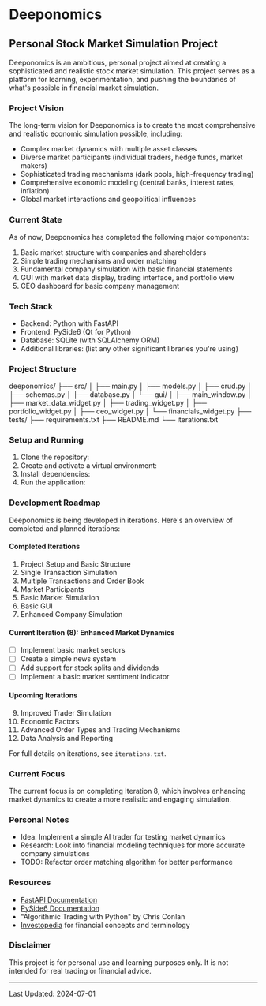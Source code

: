 # Deeponomics

## Personal Stock Market Simulation Project

Deeponomics is an ambitious, personal project aimed at creating a sophisticated and realistic stock market simulation. This project serves as a platform for learning, experimentation, and pushing the boundaries of what's possible in financial market simulation.

### Project Vision

The long-term vision for Deeponomics is to create the most comprehensive and realistic economic simulation possible, including:

- Complex market dynamics with multiple asset classes
- Diverse market participants (individual traders, hedge funds, market makers)
- Sophisticated trading mechanisms (dark pools, high-frequency trading)
- Comprehensive economic modeling (central banks, interest rates, inflation)
- Global market interactions and geopolitical influences

### Current State

As of now, Deeponomics has completed the following major components:

1. Basic market structure with companies and shareholders
2. Simple trading mechanisms and order matching
3. Fundamental company simulation with basic financial statements
4. GUI with market data display, trading interface, and portfolio view
5. CEO dashboard for basic company management

### Tech Stack

- Backend: Python with FastAPI
- Frontend: PySide6 (Qt for Python)
- Database: SQLite (with SQLAlchemy ORM)
- Additional libraries: (list any other significant libraries you're using)

### Project Structure

deeponomics/
├── src/
│ ├── main.py
│ ├── models.py
│ ├── crud.py
│ ├── schemas.py
│ ├── database.py
│ └── gui/
│ ├── main_window.py
│ ├── market_data_widget.py
│ ├── trading_widget.py
│ ├── portfolio_widget.py
│ ├── ceo_widget.py
│ └── financials_widget.py
├── tests/
├── requirements.txt
├── README.md
└── iterations.txt

### Setup and Running

1. Clone the repository:
2. Create and activate a virtual environment:
3. Install dependencies:
4. Run the application:

### Development Roadmap

Deeponomics is being developed in iterations. Here's an overview of completed and planned iterations:

#### Completed Iterations

1. Project Setup and Basic Structure
2. Single Transaction Simulation
3. Multiple Transactions and Order Book
4. Market Participants
5. Basic Market Simulation
6. Basic GUI
7. Enhanced Company Simulation

#### Current Iteration (8): Enhanced Market Dynamics

- [ ] Implement basic market sectors
- [ ] Create a simple news system
- [ ] Add support for stock splits and dividends
- [ ] Implement a basic market sentiment indicator

#### Upcoming Iterations

9. Improved Trader Simulation
10. Economic Factors
11. Advanced Order Types and Trading Mechanisms
12. Data Analysis and Reporting

For full details on iterations, see `iterations.txt`.

### Current Focus

The current focus is on completing Iteration 8, which involves enhancing market dynamics to create a more realistic and engaging simulation.

### Personal Notes

- Idea: Implement a simple AI trader for testing market dynamics
- Research: Look into financial modeling techniques for more accurate company simulations
- TODO: Refactor order matching algorithm for better performance

### Resources

- [FastAPI Documentation](https://fastapi.tiangolo.com/)
- [PySide6 Documentation](https://doc.qt.io/qtforpython-6/)
- "Algorithmic Trading with Python" by Chris Conlan
- [Investopedia](https://www.investopedia.com/) for financial concepts and terminology

### Disclaimer

This project is for personal use and learning purposes only. It is not intended for real trading or financial advice.

---

Last Updated: 2024-07-01
